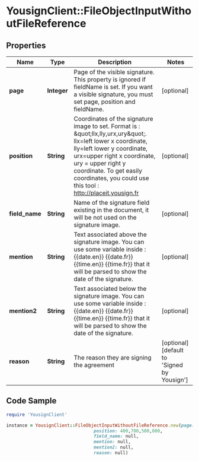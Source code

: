 # YousignClient::FileObjectInputWithoutFileReference

## Properties

Name | Type | Description | Notes
------------ | ------------- | ------------- | -------------
**page** | **Integer** | Page of the visible signature. This property is ignored if fieldName is set.  If you want a visible signature, you must set page, position and fieldName. | [optional] 
**position** | **String** | Coordinates of the signature image to set. Format is : \&quot;llx,lly,urx,ury\&quot;. llx&#x3D;left lower x coordinate, lly&#x3D;left lower y coordinate, urx&#x3D;upper right x coordinate, ury &#x3D; upper right y coordinate. To get easily coordinates, you could use this tool : http://placeit.yousign.fr | [optional] 
**field_name** | **String** | Name of the signature field existing in the document, it will be not used on the signature image. | [optional] 
**mention** | **String** | Text associated above the signature image.  You can use some variable inside : {{date.en}} {{date.fr}} {{time.en}} {{time.fr}} that it will be parsed to show the date of the signature. | [optional] 
**mention2** | **String** | Text associated below the signature image.  You can use some variable inside : {{date.en}} {{date.fr}} {{time.en}} {{time.fr}} that it will be parsed to show the date of the signature. | [optional] 
**reason** | **String** | The reason they are signing the agreement | [optional] [default to &#39;Signed by Yousign&#39;]

## Code Sample

```ruby
require 'YousignClient'

instance = YousignClient::FileObjectInputWithoutFileReference.new(page: null,
                                 position: 400,700,500,800,
                                 field_name: null,
                                 mention: null,
                                 mention2: null,
                                 reason: null)
```


